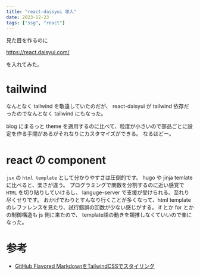 ```yaml
---
title: "react-daisyui 導入"
date: 2023-12-23
tags: ["ssg", "react"]
---
```


見た目を作るのに

https://react.daisyui.com/

を入れてみた。

# tailwind

なんとなく tailwind を敬遠していたのだが、
react-daisyui が tailwind 依存だったのでなんとなく tailwind にもなった。

blog にまるっと theme を適用するのに比べて、粒度が小さいので部品ごとに設定を作る手間があるがそれなりにカスタマイズができる。 なるほどー。

# react の component

`jsx` の `html template` として分かりやすさは圧倒的です。
hugo や jinja temlate に比べると、楽さが違う。
プログラミングで関数を分割するのに近い感覚で `HTML` を切り貼りしていけるし、
languge-server で支援が受けられる。至れり尽くせりです。
おかげでわりとすんなり行くことが多くなって、html template のレファレンスを見たり、試行錯誤の回数が少ない感じがする。
if とか for とかの制御構造も js 側に来たので、 template語の動きを類推しなくていいので楽になった。

# 参考

- [GitHub Flavored MarkdownをTailwindCSSでスタイリング](https://zenn.dev/hayato94087/articles/07f238b686d0a3)

